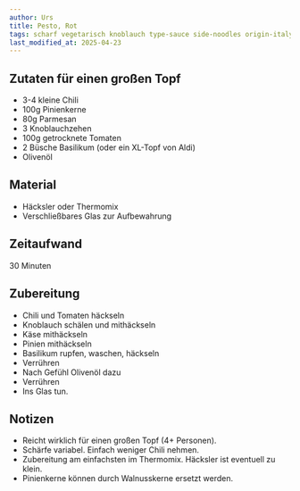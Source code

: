 ```yaml
---
author: Urs
title: Pesto, Rot
tags: scharf vegetarisch knoblauch type-sauce side-noodles origin-italy lecker
last_modified_at: 2025-04-23
---
```

## Zutaten für einen großen Topf
 * 3-4 kleine Chili
 * 100g Pinienkerne
 * 80g Parmesan
 * 3 Knoblauchzehen
 * 100g getrocknete Tomaten
 * 2 Büsche Basilikum (oder ein XL-Topf von Aldi)
 * Olivenöl

## Material
 * Häcksler oder Thermomix
 * Verschließbares Glas zur Aufbewahrung

## Zeitaufwand
 30 Minuten

## Zubereitung
 * Chili und Tomaten häckseln
 * Knoblauch schälen und mithäckseln
 * Käse mithäckseln
 * Pinien mithäckseln
 * Basilikum rupfen, waschen, häckseln
 * Verrühren
 * Nach Gefühl Olivenöl dazu
 * Verrühren
 * Ins Glas tun.

## Notizen
 * Reicht wirklich für einen großen Topf (4+ Personen).
 * Schärfe variabel. Einfach weniger Chili nehmen.
 * Zubereitung am einfachsten im Thermomix. Häcksler ist eventuell zu klein.
 * Pinienkerne können durch Walnusskerne ersetzt werden.
